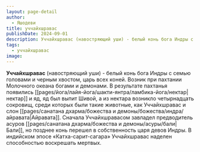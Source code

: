 ```yaml
---
layout: page-detail
author:
  - Яшодеви
title: уччайхшравас
publishDate: 2024-09-01
description: Уччайхшравас (навостряющий уши) - белый конь бога Индры с семью головами и черным хвостом, царь всех коней.
tags:
  - уччайхшравас
image:
---
```

**Уччайхшравас** (навостряющий уши) - белый конь бога Индры с семью головами и черным хвостом, царь всех коней. Возник при пахтании Молочного океана богами и демонами. В результате пахтанья появились [[pages/йога/лайя-йога/шакти-янтра/ламбика-йога/нектар|нектар]] и яд, яд был выпит Шивой, а из нектара возникло четырнадцать сокровищ, среди которых были такие животные, как Уччайхшравас и слон [[pages/санатана дхарма/божества и демоны/божества/индра/айравата|Айравата]]. Сначала Уччайхшравасом завладел предводитель асуров [[pages/санатана дхарма/божества и демоны/асуры/бали|Бали]], но позднее конь перешел в собственность царя девов Индры. В индийском эпосе «Катха-сарит-сагара» Уччайхшравас наделен способностью воскрешать мертвых.

